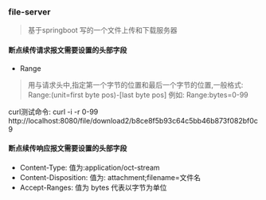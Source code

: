 ### file-server

> 基于springboot 写的一个文件上传和下载服务器

#### 断点续传请求报文需要设置的头部字段

* Range
> 用与请求头中,指定第一个字节的位置和最后一个字节的位置,一般格式:
Range:(unit=first byte pos)-[last byte pos] 例如: Range:bytes=0-99

curl测试命令: curl -i -r 0-99 http://localhost:8080/file/download2/b8ce8f5b93c64c5bb46b873f082bf0c9


#### 断点续传响应报文需要设置的头部字段

* Content-Type: 值为:application/oct-stream
* Content-Disposition: 值为: attachment;filename=文件名
* Accept-Ranges: 值为 bytes 代表以字节为单位